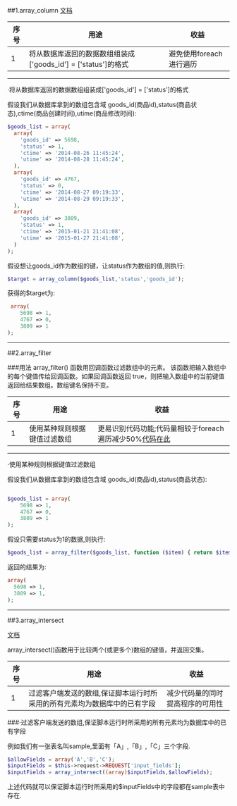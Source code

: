 ##1.array_column
[文档](http://www.runoob.com/php/func-array-column.html)

序号|                            用途                              |        收益
----|--------------------------------------------------------------|-----------------------
1   |将从数据库返回的数据数组组装成['goods_id'] = ['status']的格式 |避免使用foreach进行遍历

---

·将从数据库返回的数据数组组装成['goods_id'] = ['status']的格式

假设我们从数据库拿到的数组包含域 goods_id(商品id),status(商品状态),ctime(商品创建时间),utime(商品修改时间):
```php
$goods_list = array(
  array(
    'goods_id' => 5698,
    'status' => 1,
    'ctime' => '2014-08-26 11:45:24',
    'utime' => '2014-08-28 11:45:24',
  ),
  array(
    'goods_id' => 4767,
    'status' => 0,
    'ctime' => '2014-08-27 09:19:33',
    'utime' => '2014-08-29 09:19:33',
  ),
  array(
    'goods_id' => 3809,
    'status' => 1,
    'ctime' => '2015-01-21 21:41:08',
    'utime' => '2015-01-27 21:41:08',
  )
);
```
假设想让goods_id作为数组的键，让status作为数组的值,则执行:
```php
$target = array_column($goods_list,'status','goods_id');
```
获得的$target为:
```php
 array(
    5698 => 1,
    4767 => 0,
    3809 => 1
);
```
---

##2.array_filter

###用法
array_filter() 函数用回调函数过滤数组中的元素。
该函数把输入数组中的每个键值传给回调函数。如果回调函数返回 true，则把输入数组中的当前键值返回给结果数组。数组键名保持不变。

序号|                            用途                              |        收益
----|--------------------------------------------------------------|-----------------------------------------------
1   |使用某种规则根据键值过滤数组                                  |更易识别代码功能;代码量相较于foreach遍历减少50%[代码在此](http://123.57.28.146/Public/code/1.jpg)

---

·使用某种规则根据键值过滤数组

假设我们从数据库拿到的数组包含域 goods_id(商品id),status(商品状态):

```php

$goods_list = array(
    5698 => 1,
    4767 => 0,
    3809 => 1
);
```

假设只需要status为1的数据,则执行:

```php
$goods_list = array_filter($goods_list, function ($item) { return $item == 1; });
```

返回的结果为:

```php
array(
  5698 => 1,
  3809 => 1,
);
```

---

##3.array_intersect

[文档](http://www.runoob.com/php/func-array-intersect.html)

array_intersect()函数用于比较两个(或更多个)数组的键值，并返回交集。

序号|                            用途                                         |        收益
----|-------------------------------------------------------------------------|------------------------------------------
   1|过滤客户端发送的数组,保证脚本运行时所采用的所有元素均为数据库中的已有字段|减少代码量的同时提高程序的可用性
   
###·过滤客户端发送的数组,保证脚本运行时所采用的所有元素均为数据库中的已有字段

例如我们有一张表名叫sample,里面有「A」,「B」,「C」三个字段.

```php
$allowFields = array('A','B','C');
$inputFields = $this->request->REQUEST['input_fields'];
$inputFields = array_intersect((array)$inputFields,$allowFields);
```
上述代码就可以保证脚本运行时所采用的$inputFields中的字段都在sample表中存在.


